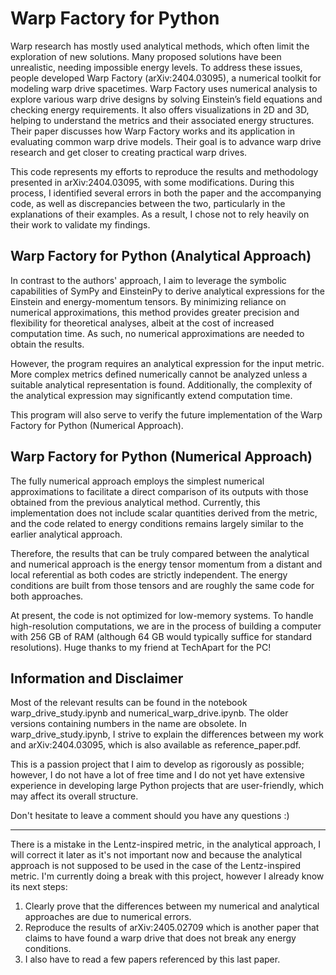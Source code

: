 # Warp Factory for Python
Warp research has mostly used analytical methods, which often limit the exploration of new solutions. Many proposed solutions have been unrealistic, needing impossible energy levels. To address these issues, people developed Warp Factory (arXiv:2404.03095), a numerical toolkit for modeling warp drive spacetimes. Warp Factory uses numerical analysis to explore various warp drive designs by solving Einstein’s field equations and checking energy requirements. It also offers visualizations in 2D and 3D, helping to understand the metrics and their associated energy structures. Their paper discusses how Warp Factory works and its application in evaluating common warp drive models. Their goal is to advance warp drive research and get closer to creating practical warp drives.

This code represents my efforts to reproduce the results and methodology presented in arXiv:2404.03095, with some modifications. During this process, I identified several errors in both the paper and the accompanying code, as well as discrepancies between the two, particularly in the explanations of their examples. As a result, I chose not to rely heavily on their work to validate my findings.

## Warp Factory for Python (Analytical Approach)
In contrast to the authors' approach, I aim to leverage the symbolic capabilities of SymPy and EinsteinPy to derive analytical expressions for the Einstein and energy-momentum tensors. By minimizing reliance on numerical approximations, this method provides greater precision and flexibility for theoretical analyses, albeit at the cost of increased computation time. As such, no numerical approximations are needed to obtain the results.

However, the program requires an analytical expression for the input metric. More complex metrics defined numerically cannot be analyzed unless a suitable analytical representation is found. Additionally, the complexity of the analytical expression may significantly extend computation time.

This program will also serve to verify the future implementation of the Warp Factory for Python (Numerical Approach).







## Warp Factory for Python (Numerical Approach)
The fully numerical approach employs the simplest numerical approximations to facilitate a direct comparison of its outputs with those obtained from the previous analytical method. Currently, this implementation does not include scalar quantities derived from the metric, and the code related to energy conditions remains largely similar to the earlier analytical approach. 

Therefore, the results that can be truly compared between the analytical and numerical approach is the energy tensor momentum from a distant and local referential as both codes are strictly independent. The energy conditions are built from those tensors and are roughly the same code for both approaches. 

At present, the code is not optimized for low-memory systems. To handle high-resolution computations, we are in the process of building a computer with 256 GB of RAM (although 64 GB would typically suffice for standard resolutions). Huge thanks to my friend at TechApart for the PC!



## Information and Disclaimer
Most of the relevant results can be found in the notebook warp_drive_study.ipynb and numerical_warp_drive.ipynb. The older versions containing numbers in the name are obsolete. In warp_drive_study.ipynb, I strive to explain the differences between my work and arXiv:2404.03095, which is also available as reference_paper.pdf.

This is a passion project that I aim to develop as rigorously as possible; however, I do not have a lot of free time and I do not yet have extensive experience in developing large Python projects that are user-friendly, which may affect its overall structure. 

Don't hesitate to leave a comment should you have any questions :) 

---
There is a mistake in the Lentz-inspired metric, in the analytical approach, I will correct it later as it's not important now and because the analytical approach is not supposed to be used in the case of the Lentz-inspired metric. I'm currently doing a break with this project, however I already know its next steps:
1. Clearly prove that the differences between my numerical and analytical approaches are due to numerical errors.
2. Reproduce the results of arXiv:2405.02709 which is another paper that claims to have found a warp drive that does not break any energy conditions.
3. I also have to read a few papers referenced by this last paper. 



